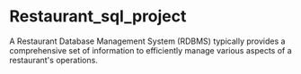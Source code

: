 # Restaurant_sql_project
A Restaurant Database Management System (RDBMS) typically provides a comprehensive set of information to efficiently manage various aspects of a restaurant's operations. 
